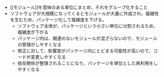 - [[モジュール]]を意味のある単位にまとめ、それをグループ化すること
- ソフトウェアが大規模になってくるとモジュールが大量に作成され、複雑性を生むため、パッケージ化して複雑度を下げる。
	- ソフトウェア全体が、パッケージという小さい単位に分割されるため、複雑度が下がる
	- パッケージ内は、関連のないモジュールが混ざらないので、モジュールの管理がしやすくなる
	- 修正に対して、影響度がパッケージ内にとどまる可能性が高いので、コードが変更しやすくなる
	- 依存関係が整理されることになり、パッケージを単位とした再利用をしやすくなる